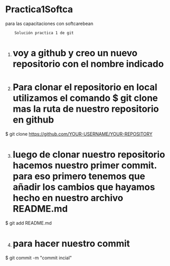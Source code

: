 # Practica1Softca
para las capacitaciones con softcarebean

        Solución practica 1 de git 
1. # voy a github y creo un nuevo repositorio con el nombre indicado 

2. # Para clonar el repositorio en local utilizamos el comando $ git clone mas la ruta de nuestro repositorio en github
 $ git clone https://github.com/YOUR-USERNAME/YOUR-REPOSITORY

3. # luego de clonar nuestro repositorio hacemos nuestro primer commit. para eso primero tenemos que añadir los cambios que hayamos hecho en nuestro archivo README.md 
$ git add README.md 

4. # para hacer nuestro commit 
$ git commit -m "commit incial"




